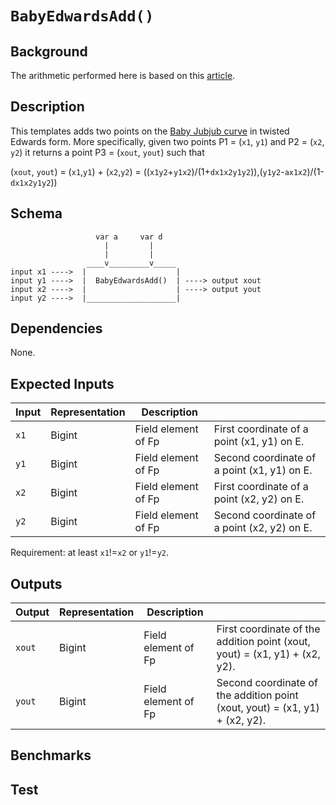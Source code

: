 # `BabyEdwardsAdd()`

## Background

The arithmetic performed here is based on this [article](https://eprint.iacr.org/2008/013.pdf).

## Description

This templates adds two points on the [Baby Jubjub curve](https://github.com/barryWhiteHat/baby_jubjub) in twisted Edwards form. More specifically, given two points P1 = (`x1`, `y1`) and P2 = (`x2`, `y2`) it returns a point P3 = (`xout`, `yout`)  such that

(`xout`, `yout`) =  (`x1`,`y1`) + (`x2`,`y2`) 
        = ((`x1y2`+`y1x2`)/(1+`dx1x2y1y2`)),(`y1y2`-`ax1x2`)/(1-`dx1x2y1y2`))

## Schema

```
                   var a     var d
                     |         |
                     |         |
                 ____v_________v_____     
input x1 ---->  |                    |
input y1 ---->  |  BabyEdwardsAdd()  | ----> output xout
input x2 ---->  |                    | ----> output yout
input y2 ---->  |____________________|     
```

## Dependencies

None.

## Expected Inputs

| Input         | Representation | Description         |                                             |
| ------------- | -------------  | -------------       | -------------                               |
| `x1`          | Bigint         | Field element of Fp | First coordinate of a point (x1, y1) on E.  |
| `y1`          | Bigint         | Field element of Fp | Second coordinate of a point (x1, y1) on E. |
| `x2`          | Bigint         | Field element of Fp | First coordinate of a point (x2, y2) on E.  |
| `y2`          | Bigint         | Field element of Fp | Second coordinate of a point (x2, y2) on E. |

Requirement: at least `x1`!=`x2` or `y1`!=`y2`.

## Outputs

| Output         | Representation | Description         |                                             |
| ------------- | -------------  | -------------       | -------------                               |
| `xout`          | Bigint         | Field element of Fp | First coordinate of the addition point (xout, yout) = (x1, y1) + (x2, y2).  |
| `yout`          | Bigint         | Field element of Fp | Second coordinate of the addition point (xout, yout) = (x1, y1) + (x2, y2). |


## Benchmarks 

## Test